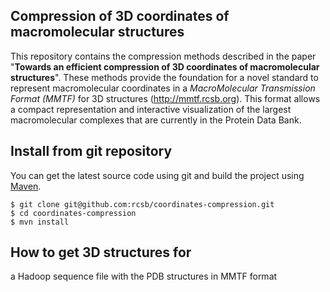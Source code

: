 ## Compression of 3D coordinates of macromolecular structures
This repository contains the compression methods described in the paper "**Towards an efficient compression of 3D coordinates of macromolecular structures**". These methods provide the foundation for a novel standard to represent macromolecular coordinates in a *MacroMolecular Transmission Format (MMTF)* for 3D structures (http://mmtf.rcsb.org). This format allows a compact representation and interactive visualization of the largest macromolecular complexes that are currently in the Protein Data Bank.

## Install from git repository
You can get the latest source code using git and build the project using [Maven](http://maven.apache.org/guides/getting-started/index.html#What_is_Maven).
```
$ git clone git@github.com:rcsb/coordinates-compression.git
$ cd coordinates-compression
$ mvn install
```

## How to get 3D structures for

a Hadoop sequence file with the PDB structures in MMTF format
